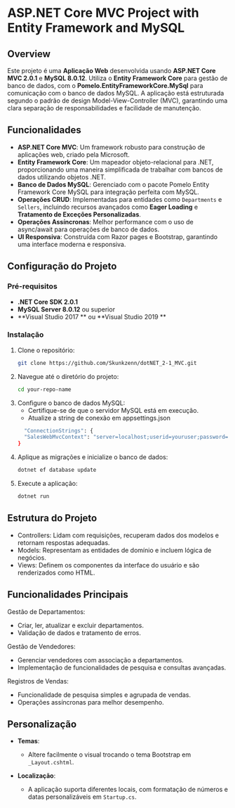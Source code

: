 # ASP.NET Core MVC Project with Entity Framework and MySQL

## Overview

Este projeto é uma **Aplicação Web** desenvolvida usando **ASP.NET Core MVC 2.0.1** e **MySQL 8.0.12**. Utiliza o **Entity Framework Core** para gestão de banco de dados, com o **Pomelo.EntityFrameworkCore.MySql** para comunicação com o banco de dados MySQL. A aplicação está estruturada segundo o padrão de design Model-View-Controller (MVC), garantindo uma clara separação de responsabilidades e facilidade de manutenção.

## Funcionalidades

- **ASP.NET Core MVC**: Um framework robusto para construção de aplicações web, criado pela Microsoft.
- **Entity Framework Core**: Um mapeador objeto-relacional para .NET, proporcionando uma maneira simplificada de trabalhar com bancos de dados utilizando objetos .NET.
- **Banco de Dados MySQL**: Gerenciado com o pacote Pomelo Entity Framework Core MySQL para integração perfeita com MySQL.
- **Operações CRUD**: Implementadas para entidades como `Departments` e `Sellers`, incluindo recursos avançados como **Eager Loading** e **Tratamento de Exceções Personalizadas**.
- **Operações Assíncronas**: Melhor performance com o uso de async/await para operações de banco de dados.
- **UI Responsiva**: Construída com Razor pages e Bootstrap, garantindo uma interface moderna e responsiva.

## Configuração do Projeto

### Pré-requisitos

- **.NET Core SDK 2.0.1**
- **MySQL Server 8.0.12** ou superior
- **Visual Studio 2017 ** ou **Visual Studio 2019 **

### Instalação

1. Clone o repositório:
   ```bash
   git clone https://github.com/Skunkzenn/dotNET_2-1_MVC.git

2. Navegue até o diretório do projeto:
   ```bash
   cd your-repo-name

3. Configure o banco de dados MySQL:
      - Certifique-se de que o servidor MySQL está em execução.
      - Atualize a string de conexão em appsettings.json
   ```bash
     "ConnectionStrings": {
     "SalesWebMvcContext": "server=localhost;userid=youruser;password=yourpassword;database=saleswebmvcappdb"
   }

4. Aplique as migrações e inicialize o banco de dados:
   ```bash
   dotnet ef database update

5. Execute a aplicação:
   ```bash
   dotnet run

## Estrutura do Projeto

- Controllers: Lidam com requisições, recuperam dados dos modelos e retornam respostas adequadas.
- Models: Representam as entidades de domínio e incluem lógica de negócios.
- Views: Definem os componentes da interface do usuário e são renderizados como HTML.

## Funcionalidades Principais
Gestão de Departamentos: 
- Criar, ler, atualizar e excluir departamentos.
- Validação de dados e tratamento de erros.

Gestão de Vendedores:
- Gerenciar vendedores com associação a departamentos.
- Implementação de funcionalidades de pesquisa e consultas avançadas.

Registros de Vendas:
- Funcionalidade de pesquisa simples e agrupada de vendas.
- Operações assíncronas para melhor desempenho.

## Personalização

- **Temas**:
  - Altere facilmente o visual trocando o tema Bootstrap em `_Layout.cshtml`.

- **Localização**:
  - A aplicação suporta diferentes locais, com formatação de números e datas personalizáveis em `Startup.cs`.


